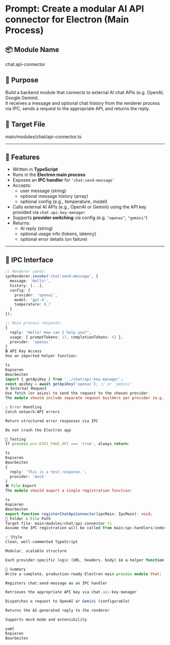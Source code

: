 # Prompt: Create a modular AI API connector for Electron (Main Process)

## 📦 Module Name
chat.api-connector

## 🎯 Purpose
Build a backend module that connects to external AI chat APIs (e.g. OpenAI, Google Gemini).  
It receives a message and optional chat history from the renderer process via IPC, sends a request to the appropriate API, and returns the reply.

## 📁 Target File
main/modules/chat/api-connector.ts

---

## 🧩 Features

- Written in **TypeScript**
- Runs in the **Electron main process**
- Exposes an **IPC handler** for `'chat:send-message'`
- Accepts:
  - user message (string)
  - optional message history (array)
  - optional config (e.g., temperature, model)
- Calls external AI APIs (e.g., OpenAI or Gemini) using the API key provided via `chat.api-key-manager`
- Supports **provider switching** via config (e.g. `"openai"`, `"gemini"`)
- Returns:
  - AI reply (string)
  - optional usage info (tokens, latency)
  - optional error details (on failure)

---

## 🔌 IPC Interface

```ts
// Renderer sends:
ipcRenderer.invoke('chat:send-message', {
  message: 'Hello!',
  history: [...],
  config: {
    provider: 'openai',
    model: 'gpt-4',
    temperature: 0.7
  }
});

// Main process responds:
{
  reply: 'Hello! How can I help you?',
  usage: { promptTokens: 17, completionTokens: 42 },
  provider: 'openai'
}
🔒 API Key Access
Use an imported helper function:

ts
Kopieren
Bearbeiten
import { getApiKey } from '../chat/api-key-manager';
const apiKey = await getApiKey('openai'); // or 'gemini'
🌐 External Request
Use fetch (or axios) to send the request to the chosen provider.
The module should include separate request builders per provider (e.g., buildOpenAiRequest, buildGeminiRequest).

⚠️ Error Handling
Catch network/API errors

Return structured error responses via IPC

Do not crash the Electron app

🧪 Testing
If process.env.KIKI_FAKE_API === 'true', always return:

ts
Kopieren
Bearbeiten
{
  reply: 'This is a test response.',
  provider: 'mock'
}
🛠 File Export
The module should export a single registration function:

ts
Kopieren
Bearbeiten
export function registerChatApiConnector(ipcMain: IpcMain): void;
📁 Folder & File Path
Target file: main/modules/chat/api-connector.ts
Assume the IPC registration will be called from main/ipc-handlers/index.ts.

✅ Style
Clean, well-commented TypeScript

Modular, scalable structure

Each provider-specific logic (URL, headers, body) in a helper function

📌 Summary
Write a complete, production-ready Electron main-process module that:

Registers chat:send-message as an IPC handler

Retrieves the appropriate API key via chat.api-key-manager

Dispatches a request to OpenAI or Gemini (configurable)

Returns the AI-generated reply to the renderer

Supports mock mode and extensibility

yaml
Kopieren
Bearbeiten
